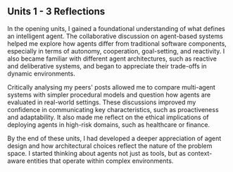 ## **Units 1 - 3 Reflections**


In the opening units, I gained a foundational understanding of what defines an intelligent agent. The collaborative discussion on agent-based systems helped me explore how agents differ from traditional software components, especially in terms of autonomy, cooperation, goal-setting, and reactivity. I also became familiar with different agent architectures, such as reactive and deliberative systems, and began to appreciate their trade-offs in dynamic environments.  

Critically analysing my peers' posts allowed me to compare multi-agent systems with simpler procedural models and question how agents are evaluated in real-world settings. These discussions improved my confidence in communicating key characteristics, such as proactiveness and adaptability. It also made me reflect on the ethical implications of deploying agents in high-risk domains, such as healthcare or finance.  

By the end of these units, I had developed a deeper appreciation of agent design and how architectural choices reflect the nature of the problem space. I started thinking about agents not just as tools, but as context-aware entities that operate within complex environments.